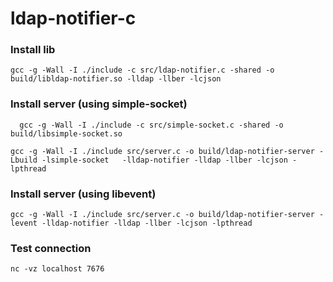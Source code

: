 ldap-notifier-c
===============

### Install lib
```
gcc -g -Wall -I ./include -c src/ldap-notifier.c -shared -o build/libldap-notifier.so -lldap -llber -lcjson

```

### Install server (using simple-socket)
```
  gcc -g -Wall -I ./include -c src/simple-socket.c -shared -o build/libsimple-socket.so
```

```
gcc -g -Wall -I ./include src/server.c -o build/ldap-notifier-server -Lbuild -lsimple-socket   -lldap-notifier -lldap -llber -lcjson -lpthread

```

### Install server (using libevent)
```
gcc -g -Wall -I ./include src/server.c -o build/ldap-notifier-server -levent -lldap-notifier -lldap -llber -lcjson -lpthread

```

### Test connection
```
nc -vz localhost 7676
```
